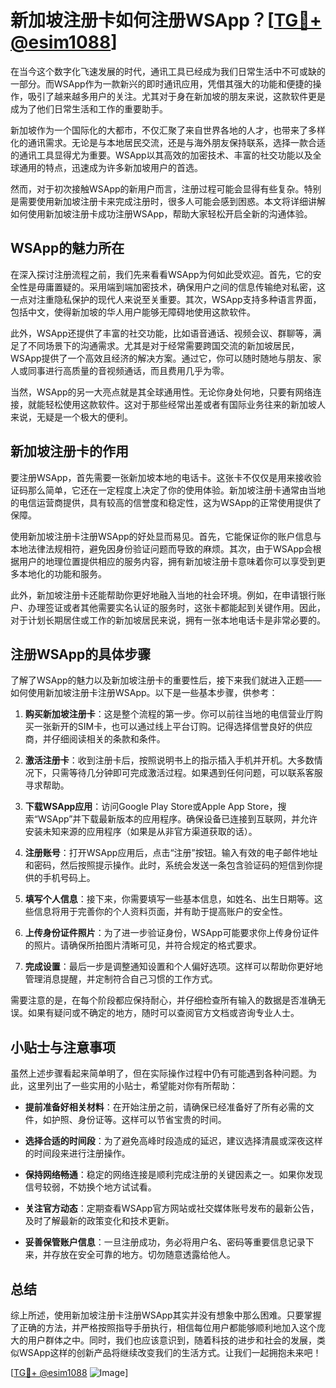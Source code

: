 # 新加坡注册卡如何注册WSApp？[[TG💪+ @esim1088](https://t.me/s/esim1088)]

在当今这个数字化飞速发展的时代，通讯工具已经成为我们日常生活中不可或缺的一部分。而WSApp作为一款新兴的即时通讯应用，凭借其强大的功能和便捷的操作，吸引了越来越多用户的关注。尤其对于身在新加坡的朋友来说，这款软件更是成为了他们日常生活和工作的重要助手。

新加坡作为一个国际化的大都市，不仅汇聚了来自世界各地的人才，也带来了多样化的通讯需求。无论是与本地居民交流，还是与海外朋友保持联系，选择一款合适的通讯工具显得尤为重要。WSApp以其高效的加密技术、丰富的社交功能以及全球通用的特点，迅速成为许多新加坡用户的首选。

然而，对于初次接触WSApp的新用户而言，注册过程可能会显得有些复杂。特别是需要使用新加坡注册卡来完成注册时，很多人可能会感到困惑。本文将详细讲解如何使用新加坡注册卡成功注册WSApp，帮助大家轻松开启全新的沟通体验。

## WSApp的魅力所在

在深入探讨注册流程之前，我们先来看看WSApp为何如此受欢迎。首先，它的安全性是毋庸置疑的。采用端到端加密技术，确保用户之间的信息传输绝对私密，这一点对注重隐私保护的现代人来说至关重要。其次，WSApp支持多种语言界面，包括中文，使得新加坡的华人用户能够无障碍地使用这款软件。

此外，WSApp还提供了丰富的社交功能，比如语音通话、视频会议、群聊等，满足了不同场景下的沟通需求。尤其是对于经常需要跨国交流的新加坡居民，WSApp提供了一个高效且经济的解决方案。通过它，你可以随时随地与朋友、家人或同事进行高质量的音视频通话，而且费用几乎为零。

当然，WSApp的另一大亮点就是其全球通用性。无论你身处何地，只要有网络连接，就能轻松使用这款软件。这对于那些经常出差或者有国际业务往来的新加坡人来说，无疑是一个极大的便利。

## 新加坡注册卡的作用

要注册WSApp，首先需要一张新加坡本地的电话卡。这张卡不仅仅是用来接收验证码那么简单，它还在一定程度上决定了你的使用体验。新加坡注册卡通常由当地的电信运营商提供，具有较高的信誉度和稳定性，这为WSApp的正常使用提供了保障。

使用新加坡注册卡注册WSApp的好处显而易见。首先，它能保证你的账户信息与本地法律法规相符，避免因身份验证问题而导致的麻烦。其次，由于WSApp会根据用户的地理位置提供相应的服务内容，拥有新加坡注册卡意味着你可以享受到更多本地化的功能和服务。

此外，新加坡注册卡还能帮助你更好地融入当地的社会环境。例如，在申请银行账户、办理签证或者其他需要实名认证的服务时，这张卡都能起到关键作用。因此，对于计划长期居住或工作的新加坡居民来说，拥有一张本地电话卡是非常必要的。

## 注册WSApp的具体步骤

了解了WSApp的魅力以及新加坡注册卡的重要性后，接下来我们就进入正题——如何使用新加坡注册卡注册WSApp。以下是一些基本步骤，供参考：

1. **购买新加坡注册卡**：这是整个流程的第一步。你可以前往当地的电信营业厅购买一张新开的SIM卡，也可以通过线上平台订购。记得选择信誉良好的供应商，并仔细阅读相关的条款和条件。

2. **激活注册卡**：收到注册卡后，按照说明书上的指示插入手机并开机。大多数情况下，只需等待几分钟即可完成激活过程。如果遇到任何问题，可以联系客服寻求帮助。

3. **下载WSApp应用**：访问Google Play Store或Apple App Store，搜索“WSApp”并下载最新版本的应用程序。确保设备已连接到互联网，并允许安装未知来源的应用程序（如果是从非官方渠道获取的话）。

4. **注册账号**：打开WSApp应用后，点击“注册”按钮。输入有效的电子邮件地址和密码，然后按照提示操作。此时，系统会发送一条包含验证码的短信到你提供的手机号码上。

5. **填写个人信息**：接下来，你需要填写一些基本信息，如姓名、出生日期等。这些信息将用于完善你的个人资料页面，并有助于提高账户的安全性。

6. **上传身份证件照片**：为了进一步验证身份，WSApp可能要求你上传身份证件的照片。请确保所拍图片清晰可见，并符合规定的格式要求。

7. **完成设置**：最后一步是调整通知设置和个人偏好选项。这样可以帮助你更好地管理消息提醒，并定制符合自己习惯的工作方式。

需要注意的是，在每个阶段都应保持耐心，并仔细检查所有输入的数据是否准确无误。如果有疑问或不确定的地方，随时可以查阅官方文档或咨询专业人士。

## 小贴士与注意事项

虽然上述步骤看起来简单明了，但在实际操作过程中仍有可能遇到各种问题。为此，这里列出了一些实用的小贴士，希望能对你有所帮助：

- **提前准备好相关材料**：在开始注册之前，请确保已经准备好了所有必需的文件，如护照、身份证等。这样可以节省宝贵的时间。
  
- **选择合适的时间段**：为了避免高峰时段造成的延迟，建议选择清晨或深夜这样的时间段来进行注册操作。

- **保持网络畅通**：稳定的网络连接是顺利完成注册的关键因素之一。如果你发现信号较弱，不妨换个地方试试看。

- **关注官方动态**：定期查看WSApp官方网站或社交媒体账号发布的最新公告，及时了解最新的政策变化和技术更新。

- **妥善保管账户信息**：一旦注册成功，务必将用户名、密码等重要信息记录下来，并存放在安全可靠的地方。切勿随意透露给他人。

## 总结

综上所述，使用新加坡注册卡注册WSApp其实并没有想象中那么困难。只要掌握了正确的方法，并严格按照指导手册执行，相信每位用户都能够顺利地加入这个庞大的用户群体之中。同时，我们也应该意识到，随着科技的进步和社会的发展，类似WSApp这样的创新产品将继续改变我们的生活方式。让我们一起拥抱未来吧！

[[TG💪+ @esim1088](https://t.me/s/esim1088) ![Image](https://i.postimg.cc/4NQfJmqS/Snipaste-2025-05-13-00-14-12.png)]